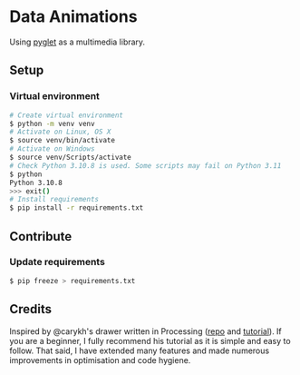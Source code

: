# Data Animations

Using [pyglet][3] as a multimedia library.

## Setup

### Virtual environment

```bash
# Create virtual environment
$ python -m venv venv
# Activate on Linux, OS X
$ source venv/bin/activate
# Activate on Windows
$ source venv/Scripts/activate
# Check Python 3.10.8 is used. Some scripts may fail on Python 3.11
$ python
Python 3.10.8
>>> exit()
# Install requirements
$ pip install -r requirements.txt
```

## Contribute

### Update requirements

```bash
$ pip freeze > requirements.txt
```

## Credits

Inspired by @carykh's drawer written in Processing ([repo][1] and
[tutorial][2]). If you are a beginner, I fully recommend his tutorial as it is
simple and easy to follow. That said, I have extended many features and made
numerous improvements in optimisation and code hygiene.

[1]: https://github.com/carykh/AbacabaTutorialDrawer
[2]: https://www.youtube.com/playlist?list=PLsRQr3mpFF3Khoca0cXA8-_tSloCwlZK8
[3]: https://pyglet.readthedocs.io/en/latest/
